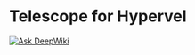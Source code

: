 Telescope for Hypervel
===

[![Ask DeepWiki](https://deepwiki.com/badge.svg)](https://deepwiki.com/hypervel/telescope)